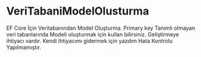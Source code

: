# VeriTabaniModelOlusturma
EF Core İçin Veritabanından Model Oluşturma.
Primary key Tanımlı olmayan veri tabanlarında Modeli oluşturmak için kullan bilirsiniz.
Geliştirmeye ihtiyacı vardır.
Kendi ihtiyacımı gidermek için yazdım 
Hata Kontrolu Yapılmamıştır.

